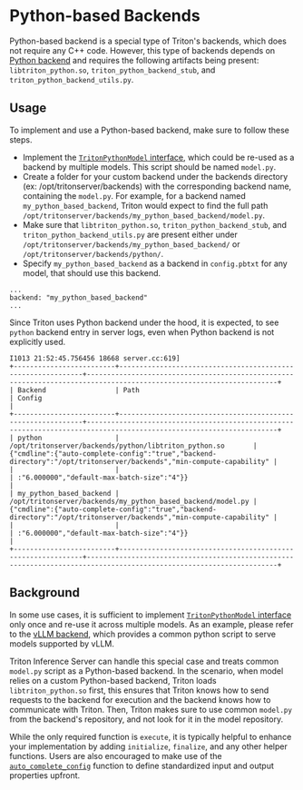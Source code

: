 <!--
# Copyright 2023, NVIDIA CORPORATION & AFFILIATES. All rights reserved.
#
# Redistribution and use in source and binary forms, with or without
# modification, are permitted provided that the following conditions
# are met:
#  * Redistributions of source code must retain the above copyright
#    notice, this list of conditions and the following disclaimer.
#  * Redistributions in binary form must reproduce the above copyright
#    notice, this list of conditions and the following disclaimer in the
#    documentation and/or other materials provided with the distribution.
#  * Neither the name of NVIDIA CORPORATION nor the names of its
#    contributors may be used to endorse or promote products derived
#    from this software without specific prior written permission.
#
# THIS SOFTWARE IS PROVIDED BY THE COPYRIGHT HOLDERS ``AS IS'' AND ANY
# EXPRESS OR IMPLIED WARRANTIES, INCLUDING, BUT NOT LIMITED TO, THE
# IMPLIED WARRANTIES OF MERCHANTABILITY AND FITNESS FOR A PARTICULAR
# PURPOSE ARE DISCLAIMED.  IN NO EVENT SHALL THE COPYRIGHT OWNER OR
# CONTRIBUTORS BE LIABLE FOR ANY DIRECT, INDIRECT, INCIDENTAL, SPECIAL,
# EXEMPLARY, OR CONSEQUENTIAL DAMAGES (INCLUDING, BUT NOT LIMITED TO,
# PROCUREMENT OF SUBSTITUTE GOODS OR SERVICES; LOSS OF USE, DATA, OR
# PROFITS; OR BUSINESS INTERRUPTION) HOWEVER CAUSED AND ON ANY THEORY
# OF LIABILITY, WHETHER IN CONTRACT, STRICT LIABILITY, OR TORT
# (INCLUDING NEGLIGENCE OR OTHERWISE) ARISING IN ANY WAY OUT OF THE USE
# OF THIS SOFTWARE, EVEN IF ADVISED OF THE POSSIBILITY OF SUCH DAMAGE.
-->

# Python-based Backends

Python-based backend is a special type of Triton's backends, which does
not require any C++ code. However, this type of backends depends on
[Python backend](https://github.com/triton-inference-server/python_backend)
and requires the following artifacts being present:
`libtriton_python.so`, `triton_python_backend_stub`,
and `triton_python_backend_utils.py`.

## Usage
To implement and use a Python-based backend, make sure to follow these steps.
* Implement the
[`TritonPythonModel` interface](https://github.com/triton-inference-server/python_backend#usage),
which could be re-used as a backend by multiple models.
This script should be named `model.py`.
* Create a folder for your custom backend under the backends directory
(ex: /opt/tritonserver/backends) with the corresponding backend name,
containing the `model.py`. For example, for a backend named
`my_python_based_backend`, Triton would expect to find the full path
`/opt/tritonserver/backends/my_python_based_backend/model.py`.
* Make sure that `libtriton_python.so`, `triton_python_backend_stub`,
and `triton_python_backend_utils.py` are present either under
`/opt/tritonserver/backends/my_python_based_backend/` or
`/opt/tritonserver/backends/python/`.
* Specify `my_python_based_backend` as a backend in `config.pbtxt`
for any model, that should use this backend.

```
...
backend: "my_python_based_backend"
...
```

Since Triton uses Python backend under the hood, it is expected,
to see `python` backend entry in server logs, even when Python backend
is not explicitly used.

```
I1013 21:52:45.756456 18668 server.cc:619]
+-------------------------+-------------------------------------------------------------+---------------------------------------------------------------------------------------------------------------------+
| Backend                 | Path                                                        | Config                                                                                                              |
+-------------------------+-------------------------------------------------------------+---------------------------------------------------------------------------------------------------------------------+
| python                  | /opt/tritonserver/backends/python/libtriton_python.so       | {"cmdline":{"auto-complete-config":"true","backend-directory":"/opt/tritonserver/backends","min-compute-capability" |
|                         |                                                             | :"6.000000","default-max-batch-size":"4"}}                                                                          |
| my_python_based_backend | /opt/tritonserver/backends/my_python_based_backend/model.py | {"cmdline":{"auto-complete-config":"true","backend-directory":"/opt/tritonserver/backends","min-compute-capability" |
|                         |                                                             | :"6.000000","default-max-batch-size":"4"}}                                                                          |
+-------------------------+-------------------------------------------------------------+---------------------------------------------------------------------------------------------------------------------+
```

## Background

In some use cases, it is sufficient to implement
[`TritonPythonModel` interface](https://github.com/triton-inference-server/python_backend#usage)
only once and re-use it across multiple models. As an example, please refer
to the [vLLM backend](https://github.com/triton-inference-server/vllm_backend),
which provides a common python script to serve models supported by vLLM.

Triton Inference Server can handle this special case and treats common
`model.py` script as a Python-based backend. In the scenario, when model
relies on a custom Python-based backend, Triton loads `libtriton_python.so`
first, this ensures that Triton knows how to send requests to the backend
for execution and the backend knows how to communicate with Triton. Then,
Triton makes sure to use common `model.py` from the backend's repository,
and not look for it in the model repository.

While the only required function is `execute`, it is typically helpful
to enhance your implementation by adding `initialize`, `finalize`,
and any other helper functions. Users are also encouraged to make use of the
[`auto_complete_config`](https://github.com/triton-inference-server/python_backend#auto_complete_config)
function to define standardized input and output properties upfront.
